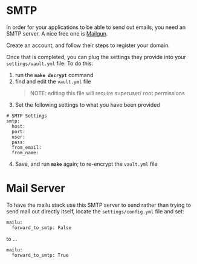 # SMTP

In order for your applications to be able to send out emails, you
need an SMTP server. A nice free one is [Mailgun](http://mailgun.com/).

Create an account, and follow their steps to register your domain.

Once that is completed, you can plug the settings they provide into
your `settings/vault.yml` file.
To do this:

1. run the **`make decrypt`** command
2. find and edit the `vault.yml` file
    > NOTE: editing this file will require superuser/ root permissions 
3. Set the following settings to what you have been provided

```
# SMTP Settings
smtp:
  host: 
  port: 
  user: 
  pass: 
  from_email: 
  from_name: 
```
4. Save, and run **`make`** again; to re-encrypt the `vault.yml` file


# Mail Server

To have the mailu stack use this SMTP server to send rather
than trying to send mail out directly itself, locate the
`settings/config.yml` file and set:

```
mailu:
  forward_to_smtp: False
```
to ...

```
mailu:
  forward_to_smtp: True
```